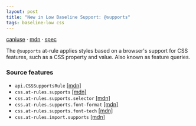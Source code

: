 ```yaml
---
layout: post
title: "New in Low Baseline Support: @supports"
tags: baseline-low css
---
```


[caniuse](https://caniuse.com/?search=supports) · [mdn](https://developer.mozilla.org/en-US/search?q=@supports) · [spec](https://drafts.csswg.org/css-conditional-3/#at-supports)

The `@supports` at-rule applies styles based on a browser's support for CSS features, such as a CSS property and value. Also known as feature queries.

### Source features

- ``api.CSSSupportsRule`` [[mdn]](https://developer.mozilla.org/en-US/search?q=api.CSSSupportsRule)
- ``css.at-rules.supports`` [[mdn]](https://developer.mozilla.org/en-US/search?q=css.at-rules.supports)
- ``css.at-rules.supports.selector`` [[mdn]](https://developer.mozilla.org/en-US/search?q=css.at-rules.supports.selector)
- ``css.at-rules.supports.font-format`` [[mdn]](https://developer.mozilla.org/en-US/search?q=css.at-rules.supports.font-format)
- ``css.at-rules.supports.font-tech`` [[mdn]](https://developer.mozilla.org/en-US/search?q=css.at-rules.supports.font-tech)
- ``css.at-rules.import.supports`` [[mdn]](https://developer.mozilla.org/en-US/search?q=css.at-rules.import.supports)
